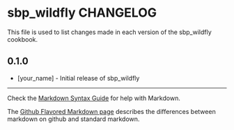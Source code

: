 sbp_wildfly CHANGELOG
=====================

This file is used to list changes made in each version of the sbp_wildfly cookbook.

0.1.0
-----
- [your_name] - Initial release of sbp_wildfly

- - -
Check the [Markdown Syntax Guide](http://daringfireball.net/projects/markdown/syntax) for help with Markdown.

The [Github Flavored Markdown page](http://github.github.com/github-flavored-markdown/) describes the differences between markdown on github and standard markdown.
